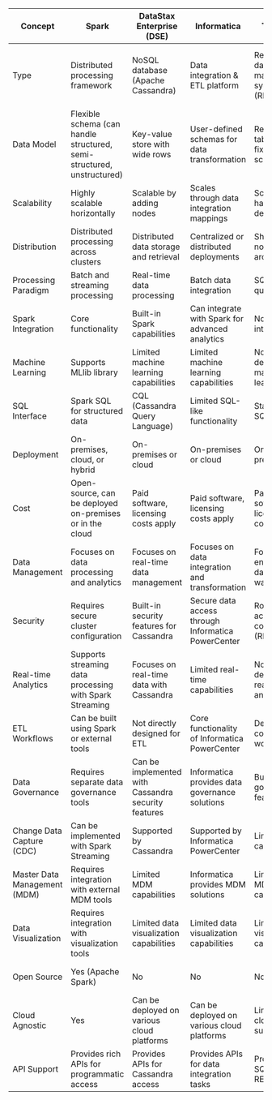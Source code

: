 |Concept         |Spark                                        |DataStax Enterprise (DSE)              |Informatica                                     |Teradata                                     |Databricks                                              |Snowflake                                |
|----------------|---------------------------------------------|---------------------------------------|------------------------------------------------|---------------------------------------------|--------------------------------------------------------|-----------------------------------------|
|Type            |Distributed processing framework             |NoSQL database (Apache Cassandra)      |Data integration & ETL platform                 |Relational database management system (RDBMS)|Distributed processing framework (built on Apache Spark)|Cloud-based data warehouse               |
|Data Model      |Flexible schema (can handle structured, semi-structured, unstructured)|Key-value store with wide rows         |User-defined schemas for data transformation    |Relational tables with fixed schemas         |Similar to Spark (flexible schema)                      |Relational tables with columnar storage  |
|Scalability     |Highly scalable horizontally                 |Scalable by adding nodes               |Scales through data integration mappings        |Scalable but hardware-dependent              |Highly scalable horizontally                            |Highly scalable, elastic cloud resources |
|Distribution    |Distributed processing across clusters       |Distributed data storage and retrieval |Centralized or distributed deployments          |Shared-nothing architecture                  |Distributed processing across clusters                  |Cloud-based, distributed storage         |
|Processing Paradigm|Batch and streaming processing               |Real-time data processing              |Batch data integration                          |SQL-based queries                            |Batch and streaming processing                          |SQL-based queries                        |
|Spark Integration|Core functionality                           |Built-in Spark capabilities            |Can integrate with Spark for advanced analytics |Not directly integrated                      |Integrated Apache Spark engine                          |Not directly integrated                  |
|Machine Learning|Supports MLlib library                       |Limited machine learning capabilities  |Limited machine learning capabilities           |Not designed for machine learning            |Supports MLlib library                                  |Limited machine learning capabilities    |
|SQL Interface   |Spark SQL for structured data                |CQL (Cassandra Query Language)         |Limited SQL-like functionality                  |Standard SQL                                 |Spark SQL for structured data                           |Standard SQL                             |
|Deployment      |On-premises, cloud, or hybrid                |On-premises or cloud                   |On-premises or cloud                            |On-premises                                  |Cloud-based                                             |Cloud-based                              |
|Cost            |Open-source, can be deployed on-premises or in the cloud|Paid software, licensing costs apply   |Paid software, licensing costs apply            |Paid software, licensing costs apply         |Paid cloud service                                      |Paid cloud service                       |
|Data Management |Focuses on data processing and analytics     |Focuses on real-time data management   |Focuses on data integration and transformation  |Focuses on enterprise data warehousing       |Focuses on data processing and analytics                |Focuses on data warehousing and analytics|
|Security        |Requires secure cluster configuration        |Built-in security features for Cassandra|Secure data access through Informatica PowerCenter|Role-based access control (RBAC)             |Secure cluster configuration and access controls        |Role-based access control (RBAC)         |
|Real-time Analytics|Supports streaming data processing with Spark Streaming|Focuses on real-time data with Cassandra|Limited real-time capabilities                  |Not designed for real-time analytics         |Supports streaming data processing with Spark Streaming |Not designed for real-time analytics     |
|ETL Workflows   |Can be built using Spark or external tools   |Not directly designed for ETL          |Core functionality of Informatica PowerCenter   |Designed for complex ETL workflows           |Can be built using Spark or external tools              |Not directly designed for ETL            |
|Data Governance |Requires separate data governance tools      |Can be implemented with Cassandra security features|Informatica provides data governance solutions  |Built-in data governance features            |Requires separate data governance tools                 |Built-in data governance features        |
|Change Data Capture (CDC)|Can be implemented with Spark Streaming      |Supported by Cassandra                 |Supported by Informatica PowerCenter            |Limited CDC capabilities                     |Supported by Spark Streaming                            |Not directly supported                   |
|Master Data Management (MDM)|Requires integration with external MDM tools |Limited MDM capabilities               |Informatica provides MDM solutions              |Limited MDM capabilities                     |Requires integration with external MDM tools            |Limited MDM capabilities                 |
|Data Visualization|Requires integration with visualization tools|Limited data visualization capabilities|Limited data visualization capabilities         |Limited data visualization capabilities      |Requires integration with visualization tools           |Limited data visualization capabilities  |
|Open Source     |Yes (Apache Spark)                           |No                                     |No                                              |No                                           |Yes (built on Apache Spark)                             |No                                       |
|Cloud Agnostic  |Yes                                          |Can be deployed on various cloud platforms|Can be deployed on various cloud platforms      |Limited cloud support                        |Runs on major cloud providers                           |Runs on major cloud providers            |
|API Support     |Provides rich APIs for programmatic access   |Provides APIs for Cassandra access     |Provides APIs for data integration tasks        |Provides SQL and REST                        |                                                        |                                         |
